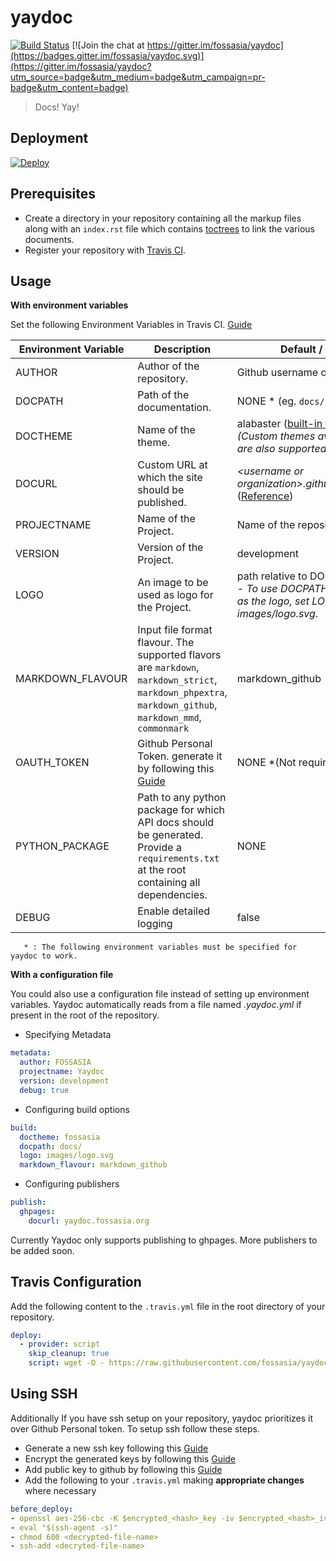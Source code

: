 # yaydoc
[![Build Status](https://travis-ci.org/fossasia/yaydoc.svg?branch=master)](https://travis-ci.org/fossasia/yaydoc)
[![Join the chat at https://gitter.im/fossasia/yaydoc](https://badges.gitter.im/fossasia/yaydoc.svg)](https://gitter.im/fossasia/yaydoc?utm_source=badge&utm_medium=badge&utm_campaign=pr-badge&utm_content=badge)

> Docs! Yay!

## Deployment
[![Deploy](https://www.herokucdn.com/deploy/button.svg)](https://heroku.com/deploy)

## Prerequisites
- Create a directory in your repository containing all the markup files along with an `index.rst` file which contains [toctrees](http://www.sphinx-doc.org/en/stable/markup/toctree.html) to link the various documents.
- Register your repository with [Travis CI](https://travis-ci.org).

## Usage

**With environment variables**

Set the following Environment Variables in Travis CI. [Guide](https://docs.travis-ci.com/user/environment-variables/#Defining-Variables-in-Repository-Settings)     

| Environment Variable | Description                                       | Default / FORMAT  |
|----------------------| ------------------------------------------------- |-------------------|
| AUTHOR               | Author of the repository.                         | Github username or organization |
| DOCPATH              | Path of the documentation.                        | NONE * (eg. `docs/`) |
| DOCTHEME             | Name of the theme.                                | alabaster ([built-in themes](http://www.sphinx-doc.org/en/stable/theming.html#builtin-themes)) / <i>(Custom themes available in PyPi are also supported)</i>| 
| DOCURL               | Custom URL at which the site should be published. | <i>\<username or organization>.github.io/\<reponame></i> ([Reference](https://help.github.com/articles/using-a-custom-domain-with-github-pages/)) |
| PROJECTNAME          | Name of the Project.                              | Name of the repository |
| VERSION              | Version of the Project.                           | development |
| LOGO                 | An image to be used as logo for the Project.      | path relative to DOCPATH. *example* - <i>To use DOCPATH/images/logo.svg as the logo, set LOGO as images/logo.svg</i>.|
| MARKDOWN_FLAVOUR     | Input file format flavour. The supported flavors are  `markdown`, `markdown_strict`, `markdown_phpextra`, `markdown_github`, `markdown_mmd`, `commonmark`| markdown_github   |
| OAUTH_TOKEN          | Github Personal Token. generate it by following this [Guide](https://help.github.com/articles/creating-a-personal-access-token-for-the-command-line/)  | NONE *(Not required If using ssh) |
| PYTHON_PACKAGE       | Path to any python package for which API docs should be generated. Provide a `requirements.txt` at the root containing all dependencies. | NONE |
| DEBUG                | Enable detailed logging                           | false |

```
   * : The following environment variables must be specified for yaydoc to work. 
```

**With a configuration file**

You could also use a configuration file instead of setting up environment variables.
Yaydoc automatically reads from a file named *.yaydoc.yml* if present in the root of the repository.

- Specifying Metadata

```yaml
metadata:
  author: FOSSASIA
  projectname: Yaydoc
  version: development
  debug: true
```

- Configuring build options

```yaml
build:
  doctheme: fossasia
  docpath: docs/
  logo: images/logo.svg
  markdown_flavour: markdown_github
```

- Configuring publishers

```yaml
publish:
  ghpages:
    docurl: yaydoc.fossasia.org
```

Currently Yaydoc only supports publishing to ghpages. More publishers to be added soon.

## Travis Configuration
Add the following content to the `.travis.yml` file in the root directory of your repository.

```yaml
deploy:
  - provider: script
    skip_cleanup: true
    script: wget -O - https://raw.githubusercontent.com/fossasia/yaydoc/master/generate_ci.sh | bash
```

## Using SSH
Additionally If you have ssh setup on your repository, yaydoc prioritizes it over Github Personal token. To setup ssh follow these steps. 

- Generate a new ssh key following this [Guide](https://help.github.com/articles/generating-a-new-ssh-key-and-adding-it-to-the-ssh-agent/#generating-a-new-ssh-key)
- Encrypt the generated keys by following this [Guide](https://docs.travis-ci.com/user/encrypting-files/#Automated-Encryption)
- Add public key to github by following this [Guide](https://help.github.com/articles/adding-a-new-ssh-key-to-your-github-account/)
- Add the following to your `.travis.yml` making **appropriate changes** where necessary

```yaml
before_deploy:
- openssl aes-256-cbc -K $encrypted_<hash>_key -iv $encrypted_<hash>_iv -in <encrypted-file-name> -out <decrypted-file-name> -d
- eval "$(ssh-agent -s)"
- chmod 600 <decrypted-file-name>
- ssh-add <decryted-file-name>
```

